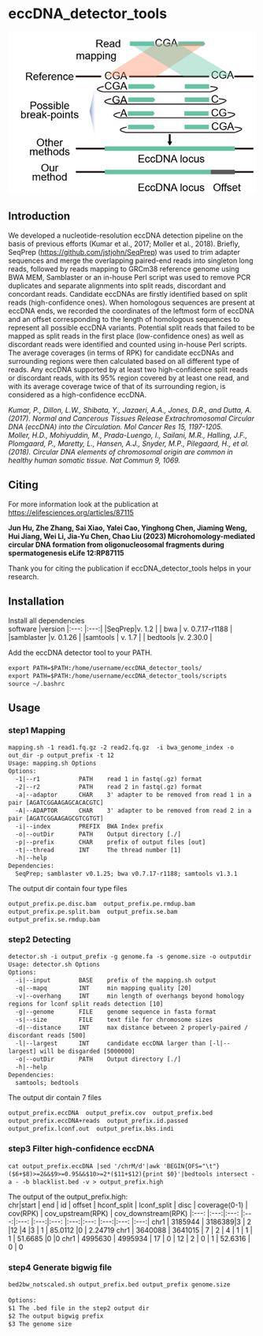 # eccDNA_detector_tools  
![advantage of this method](image/advantage.png)
## Introduction  
We developed a nucleotide-resolution eccDNA detection pipeline on the basis of previous efforts (Kumar et al., 2017; Moller et al., 2018). Briefly, SeqPrep (https://github.com/jstjohn/SeqPrep) was used to trim adapter sequences and merge the overlapping paired-end reads into singleton long reads, followed by reads mapping to GRCm38 reference genome using BWA MEM, Samblaster or an in-house Perl script was used to remove PCR duplicates and separate alignments into split reads, discordant and concordant reads. Candidate eccDNAs are firstly identified based on split reads (high-confidence ones). When homologous sequences are present at eccDNA ends, we recorded the coordinates of the leftmost form of eccDNA and an offset corresponding to the length of homologous sequences to represent all possible eccDNA variants. Potential split reads that failed to be mapped as split reads in the first place (low-confidence ones) as well as discordant reads were identified and counted using in-house Perl scripts. The average coverages (in terms of RPK) for candidate eccDNAs and surrounding regions were then calculated based on all different type of reads. Any eccDNA supported by at least two high-confidence split reads or discordant reads, with its 95% region covered by at least one read, and with its average coverage twice of that of its surrounding region, is considered as a high-confidence eccDNA. 

*Kumar, P., Dillon, L.W., Shibata, Y., Jazaeri, A.A., Jones, D.R., and Dutta, A. (2017). Normal and Cancerous Tissues Release Extrachromosomal Circular DNA (eccDNA) into the Circulation. Mol Cancer Res 15, 1197-1205.*  
*Moller, H.D., Mohiyuddin, M., Prada-Luengo, I., Sailani, M.R., Halling, J.F., Plomgaard, P., Maretty, L., Hansen, A.J., Snyder, M.P., Pilegaard, H., et al. (2018). Circular DNA elements of chromosomal origin are common in healthy human somatic tissue. Nat Commun 9, 1069.*  

## Citing
For more information look at the publication at https://elifesciences.org/articles/87115  

**Jun Hu, Zhe Zhang, Sai Xiao, Yalei Cao, Yinghong Chen, Jiaming Weng, Hui Jiang, Wei Li, Jia-Yu Chen, Chao Liu (2023) Microhomology-mediated circular DNA formation from oligonucleosomal fragments during spermatogenesis eLife 12:RP87115**  

Thank you for citing the publication if eccDNA_detector_tools helps in your research.

## Installation  
Install all dependencies  
software  |version
|:---:  |:---:|
|SeqPrep|v. 1.2  |
| bwa | v. 0.7.17-r1188 |
|samblaster  |v. 0.1.26  |
|samtools  | v. 1.7 |
| bedtools |v. 2.30.0  |  

Add the eccDNA detector tool to your PATH.  
```
export PATH=$PATH:/home/username/eccDNA_detector_tools/  
export PATH=$PATH:/home/username/eccDNA_detector_tools/scripts  
source ~/.bashrc  
```
## Usage  
### step1 Mapping  
```
mapping.sh -1 read1.fq.gz -2 read2.fq.gz  -i bwa_genome_index -o out_dir -p output_prefix -t 12  
Usage: mapping.sh Options
Options:
  -1|--r1           PATH    read 1 in fastq(.gz) format
  -2|--r2           PATH    read 2 in fastq(.gz) format
  -a|--adaptor      CHAR    3' adapter to be removed from read 1 in a pair [AGATCGGAAGAGCACACGTC]
  -A|--ADAPTOR      CHAR    3' adapter to be removed from read 2 in a pair [AGATCGGAAGAGCGTCGTGT]
  -i|--index        PREFIX  BWA Index prefix
  -o|--outDir       PATH    Output directory [./]
  -p|--prefix       CHAR    prefix of output files [out]
  -t|--thread       INT     The thread number [1]
  -h|--help
Dependencies:
  SeqPrep; samblaster v0.1.25; bwa v0.7.17-r1188; samtools v1.3.1

```
The output dir contain four type files
```
output_prefix.pe.disc.bam  output_prefix.pe.rmdup.bam  output_prefix.pe.split.bam  output_prefix.se.bam  output_prefix.se.rmdup.bam
```

### step2  Detecting  
```
detector.sh -i output_prefix -g genome.fa -s genome.size -o outputdir  
Usage: detector.sh Options
Options:
  -i|--input        BASE    prefix of the mapping.sh output
  -q|--mapq         INT     min mapping quality [20]
  -v|--overhang     INT     min length of overhangs beyond homology regions for lconf split reads detection [10]
  -g|--genome       FILE    genome sequence in fasta format
  -s|--size         FILE    text file for chromosome sizes
  -d|--distance     INT     max distance between 2 properly-paired / discordant reads [500]
  -l|--largest      INT     candidate eccDNA larger than [-l|--largest] will be disgarded [5000000]
  -o|--outDir       PATH    Output directory [./]
  -h|--help
Dependencies:
  samtools; bedtools
```  
The output dir contain 7 files  
```
output_prefix.eccDNA  output_prefix.cov  output_prefix.bed  output_prefix.eccDNA+reads  output_prefix.id.passed  output_prefix.lconf.out  output_prefix.bks.indi
```
### step3 Filter high-confidence eccDNA
```
cat output_prefix.eccDNA |sed '/chrM/d'|awk 'BEGIN{OFS="\t"}($6+$8)>=2&&$9>=0.95&&$10>=2*($11+$12){print $0}'|bedtools intersect -a - -b blacklist.bed -v > output_prefix.high
```
The output of the output_prefix.high:  
chr|start | end | id  | offset | hconf_split | lconf_split | disc | coverage(0-1) | cov(RPK) | cov_upstream(RPK) | cov_downstream(RPK)
|:---:  |:---:|:---:  |:---:|:---:  |:---:|:---:  |:---:|:---:  |:---:|:---:  |:---:|
chr1 | 3185944 | 3186389|3 | 2  |12  |4  |3   | 1  | 85.0112 |0     | 2.24719
chr1  | 3640088 | 3641015 | 7 | 2 | 4  | 1 | 1 | 1 | 51.6685 |0 |0
chr1 | 4995630 | 4995934 | 17 |  0  | 12   | 2  | 0  | 1  |  52.6316 | 0  |  0
### step4 Generate bigwig file  
```
bed2bw_notscaled.sh output_prefix.bed output_prefix genome.size

Options:  
$1 The .bed file in the step2 output dir
$2 The output bigwig prefix
$3 The genome size

```

